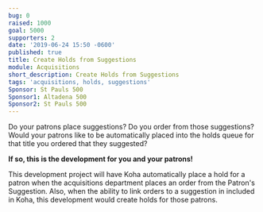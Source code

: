 ```yaml
---
bug: 0
raised: 1000
goal: 5000
supporters: 2
date: '2019-06-24 15:50 -0600'
published: true
title: Create Holds from Suggestions
module: Acquisitions
short_description: Create Holds from Suggestions
tags: 'acquisitions, holds, suggestions'
Sponsor: St Pauls 500
Sponsor1: Altadena 500
Sponsor2: St Pauls 500
---
```




Do your patrons place suggestions?  Do you order from those suggestions?  Would your patrons like to be automatically placed into the holds queue for that title you ordered that they suggested?

**If so, this is the development for you and your patrons!**

This development project will have Koha automatically place a hold for a patron when the acquisitions department places an order from the Patron's Suggestion.  Also, when the ability to link orders to a suggestion in included in Koha, this development would create holds for those patrons.
